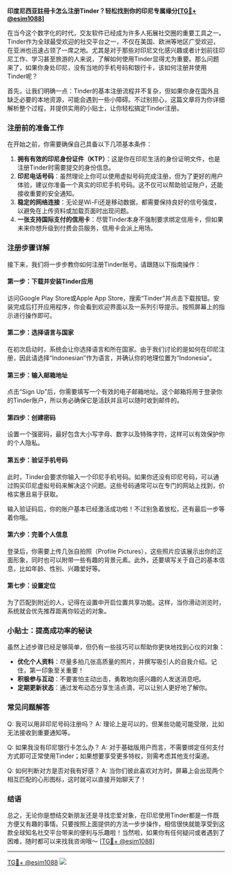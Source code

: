 **印度尼西亚註冊卡怎么注册Tinder？轻松找到你的印尼专属缘分[[TG💪+ @esim1088](https://t.me/s/esim1088)]**

在当今这个数字化的时代，交友软件已经成为许多人拓展社交圈的重要工具之一。Tinder作为全球最受欢迎的社交平台之一，不仅在美国、欧洲等地区广受欢迎，在亚洲也迅速占领了一席之地。尤其是对于那些对印尼文化感兴趣或者计划前往印尼工作、学习甚至旅游的人来说，了解如何使用Tinder显得尤为重要。那么问题来了，如果你身处印尼，没有当地的手机号码和银行卡，该如何注册并使用Tinder呢？

首先，让我们明确一点：Tinder的基本注册流程并不复杂，但如果你身在国外且缺乏必要的本地资源，可能会遇到一些小障碍。不过别担心，这篇文章将为你详细解析整个过程，并提供实用的小贴士，让你轻松搞定Tinder注册。

### 注册前的准备工作

在开始之前，你需要确保自己具备以下几项基本条件：

1. **拥有有效的印尼身份证件（KTP）**：这是你在印尼生活的身份证明文件，也是注册Tinder时需要提交的身份信息。
2. **印尼电话号码**：虽然理论上你可以使用虚拟号码完成注册，但为了更好的用户体验，建议你准备一个真实的印尼手机号码。这不仅可以帮助验证账户，还能接收重要的安全通知。
3. **稳定的网络连接**：无论是Wi-Fi还是移动数据，都需要保持良好的信号强度，以避免在上传资料或加载页面时出现问题。
4. **一张支持国际支付的信用卡**：尽管Tinder本身不强制要求绑定信用卡，但如果未来你想升级到付费会员服务，信用卡会派上用场。

### 注册步骤详解

接下来，我们将一步步教你如何注册Tinder账号。请跟随以下指南操作：

#### 第一步：下载并安装Tinder应用
访问Google Play Store或Apple App Store，搜索“Tinder”并点击下载按钮。安装完成后打开应用程序，你会看到欢迎界面以及一系列引导提示。按照屏幕上的指示进行操作即可。

#### 第二步：选择语言与国家
在初次启动时，系统会让你选择语言和所在国家。由于我们讨论的是如何在印尼注册，因此请选择“Indonesian”作为语言，并确认你的地理位置为“Indonesia”。

#### 第三步：输入邮箱地址
点击“Sign Up”后，你需要填写一个有效的电子邮箱地址。这个邮箱将用于登录你的Tinder账户，所以务必确保它是活跃并且可以随时收到邮件的。

#### 第四步：创建密码
设置一个强密码，最好包含大小写字母、数字以及特殊字符，这样可以有效保护你的个人隐私。

#### 第五步：验证手机号码
此时，Tinder会要求你输入一个印尼手机号码。如果你还没有印尼号码，可以通过购买印尼虚拟号码来解决这个问题。这些号码通常可以在专门的网站上找到，价格实惠且易于获取。

输入验证码后，你的账户基本已经激活成功啦！不过别急着放松，还有最后一步等着你哦。

#### 第六步：完善个人信息
登录后，你需要上传几张自拍照（Profile Pictures），这些照片应该展示出你的正面形象，同时也可以附带一些有趣的背景元素。此外，还要填写关于自己的基本信息，比如年龄、性别、兴趣爱好等。

#### 第七步：设置定位
为了匹配到附近的人，记得在设置中开启位置共享功能。这样，当你滑动浏览时，系统就会优先推荐距离你较近的对象。

### 小贴士：提高成功率的秘诀

虽然上述步骤已经足够简单，但仍有一些技巧可以帮助你更快地找到心仪的对象：

- **优化个人资料**：尽量多拍几张高质量的照片，并撰写吸引人的自我介绍。记住，第一印象至关重要！
- **积极参与互动**：不要害怕主动出击，勇敢地向感兴趣的人发送消息吧。
- **定期更新状态**：通过发布动态分享生活点滴，可以让别人更好地了解你。

### 常见问题解答

Q: 我可以用非印尼号码注册吗？
A: 理论上是可以的，但某些功能可能受限，比如无法接收到重要通知等。

Q: 如果我没有印尼银行卡怎么办？
A: 对于基础版用户而言，不需要绑定任何支付方式即可正常使用Tinder；如果想要享受更多特权，则需考虑其他支付渠道。

Q: 如何判断对方是否对我有好感？
A: 当你们彼此喜欢对方时，屏幕上会出现两个相互匹配的心形图标，这时就可以直接开始聊天了！

### 结语

总之，无论你是想结交新朋友还是寻找恋爱对象，在印尼使用Tinder都是一件既方便又有趣的事情。只要按照上面提供的方法一步步操作，相信很快就能享受到这款全球知名社交平台带来的便利与乐趣啦！当然啦，如果你有任何疑问或者遇到了困难，随时都可以来找我咨询哦～ [[TG💪+ @esim1088](https://t.me/s/esim1088)]

---

[TG💪+ @esim1088](https://t.me/s/esim1088) ![](https://i.postimg.cc/4NQfJmqS/Snipaste-2025-05-13-00-14-12.png)